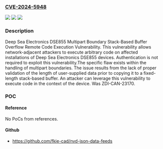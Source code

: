 ### [CVE-2024-5948](https://cve.mitre.org/cgi-bin/cvename.cgi?name=CVE-2024-5948)
![](https://img.shields.io/static/v1?label=Product&message=DSE855&color=blue)
![](https://img.shields.io/static/v1?label=Version&message=%3D%201.1.0%20&color=brighgreen)
![](https://img.shields.io/static/v1?label=Vulnerability&message=CWE-121%3A%20Stack-based%20Buffer%20Overflow&color=brighgreen)

### Description

Deep Sea Electronics DSE855 Multipart Boundary Stack-Based Buffer Overflow Remote Code Execution Vulnerability. This vulnerability allows network-adjacent attackers to execute arbitrary code on affected installations of Deep Sea Electronics DSE855 devices. Authentication is not required to exploit this vulnerability.The specific flaw exists within the handling of multipart boundaries. The issue results from the lack of proper validation of the length of user-supplied data prior to copying it to a fixed-length stack-based buffer. An attacker can leverage this vulnerability to execute code in the context of the device. Was ZDI-CAN-23170.

### POC

#### Reference
No PoCs from references.

#### Github
- https://github.com/fkie-cad/nvd-json-data-feeds

